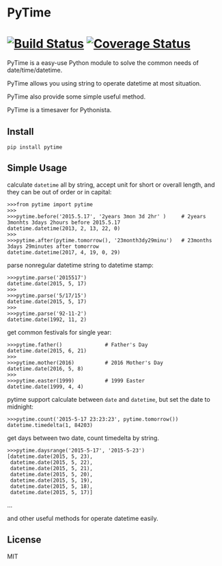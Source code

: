 # PyTime
[![Build Status](https://travis-ci.org/shnode/PyTime.svg?branch=master)](https://travis-ci.org/shnode/PyTime) [![Coverage Status](https://coveralls.io/repos/shnode/PyTime/badge.svg)](https://coveralls.io/r/shnode/PyTime)
====

PyTime is a easy-use Python module to solve the common needs of date/time/datetime.

PyTime allows you using string to operate datetime at most situation.

PyTime also provide some simple useful method.

PyTime is a timesaver for Pythonista.

## Install

    pip install pytime

## Simple Usage

calculate `datetime` all by string, accept unit for short or overall length, and they can be out of order or in capital:

    >>>from pytime import pytime
    >>>
    >>>pytime.before('2015.5.17', '2years 3mon 3d 2hr' )     # 2years 3monhts 3days 2hours before 2015.5.17
    datetime.datetime(2013, 2, 13, 22, 0)
    >>>
    >>>pytime.after(pytime.tomorrow(), '23month3dy29minu')   # 23months 3days 29minutes after tomorrow
    datetime.datetime(2017, 4, 19, 0, 29)

parse nonregular datetime string to datetime stamp:

    >>>pytime.parse('2015517')
    datetime.date(2015, 5, 17)
    >>>
    >>>pytime.parse('5/17/15')
    datetime.date(2015, 5, 17)
    >>>
    >>>pytime.parse('92-11-2')
    datetime.date(1992, 11, 2)

get common festivals for single year:

    >>>pytime.father()              # Father's Day
    datetime.date(2015, 6, 21)
    >>>
    >>>pytime.mother(2016)          # 2016 Mother's Day
    datetime.date(2016, 5, 8)
    >>>
    >>>pytime.easter(1999)          # 1999 Easter
    datetime.date(1999, 4, 4)


pytime support calculate between `date` and `datetime`, but set the date to midnight:

    >>>pytime.count('2015-5-17 23:23:23', pytime.tomorrow())
    datetime.timedelta(1, 84203)


get days between two date, count timedelta by string.

    >>>pytime.daysrange('2015-5-17', '2015-5-23')
    [datetime.date(2015, 5, 23),
     datetime.date(2015, 5, 22),
     datetime.date(2015, 5, 21),
     datetime.date(2015, 5, 20),
     datetime.date(2015, 5, 19),
     datetime.date(2015, 5, 18),
     datetime.date(2015, 5, 17)]

...

and other useful methods for operate datetime easily.


## License

MIT
